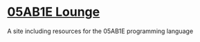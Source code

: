 # [05AB1E Lounge](https://mr-xcoder.github.io/05AB1E-Resources/)
A site including resources for the 05AB1E programming language
